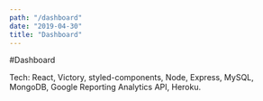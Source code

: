 ```yaml
---
path: "/dashboard"
date: "2019-04-30"
title: "Dashboard"
---
```


#Dashboard

Tech: React, Victory, styled-components, Node, Express, MySQL, MongoDB, Google Reporting Analytics API, Heroku.
